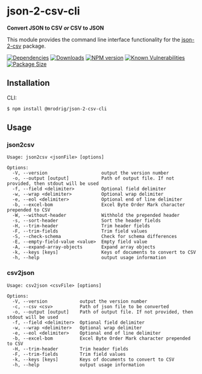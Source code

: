 # json-2-csv-cli
**Convert JSON to CSV _or_ CSV to JSON**

This module provides the command line interface functionality for the [json-2-csv](https://www.npmjs.org/package/json-2-csv) package.

[![Dependencies](https://img.shields.io/david/mrodrig/json-2-csv-cli.svg)](https://www.npmjs.org/package/json-2-csv-cli)
[![Downloads](http://img.shields.io/npm/dm/json-2-csv-cli.svg)](https://www.npmjs.org/package/json-2-csv-cli)
[![NPM version](https://img.shields.io/npm/v/json-2-csv-cli.svg)](https://www.npmjs.org/package/json-2-csv-cli)
[![Known Vulnerabilities](https://snyk.io/test/npm/json-2-csv-cli/badge.svg)](https://snyk.io/test/npm/json-2-csv-cli)
[![Package Size](https://img.shields.io/bundlephobia/min/json-2-csv-cli.svg)](https://www.npmjs.org/package/json-2-csv-cli)

## Installation

CLI:
```bash
$ npm install @mrodrig/json-2-csv-cli
```

## Usage
### json2csv
```
Usage: json2csv <jsonFile> [options]

Options:
  -V, --version                    output the version number
  -o, --output [output]            Path of output file. If not provided, then stdout will be used
  -f, --field <delimiter>          Optional field delimiter
  -w, --wrap <delimiter>           Optional wrap delimiter
  -e, --eol <delimiter>            Optional end of line delimiter
  -b, --excel-bom                  Excel Byte Order Mark character prepended to CSV
  -W, --without-header             Withhold the prepended header
  -s, --sort-header                Sort the header fields
  -H, --trim-header                Trim header fields
  -F, --trim-fields                Trim field values
  -S, --check-schema               Check for schema differences
  -E, --empty-field-value <value>  Empty field value
  -A, --expand-array-objects       Expand array objects
  -k, --keys [keys]                Keys of documents to convert to CSV
  -h, --help                       output usage information
```

### csv2json
```
Usage: csv2json <csvFile> [options]

Options:
  -V, --version            output the version number
  -c, --csv <csv>          Path of json file to be converted
  -o, --output [output]    Path of output file. If not provided, then stdout will be used
  -f, --field <delimiter>  Optional field delimiter
  -w, --wrap <delimiter>   Optional wrap delimiter
  -e, --eol <delimiter>    Optional end of line delimiter
  -b, --excel-bom          Excel Byte Order Mark character prepended to CSV
  -H, --trim-header        Trim header fields
  -F, --trim-fields        Trim field values
  -k, --keys [keys]        Keys of documents to convert to CSV
  -h, --help               output usage information
```
